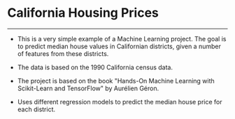 # California Housing Prices

* * *

* This is a very simple example of a Machine Learning project. The goal is to predict median house values in Californian districts, given a number of features from these districts.

* The data is based on the 1990 California census data.

* The project is based on the book "Hands-On Machine Learning with Scikit-Learn and TensorFlow" by Aurélien Géron.

* Uses different regression models to predict the median house price for each district.
